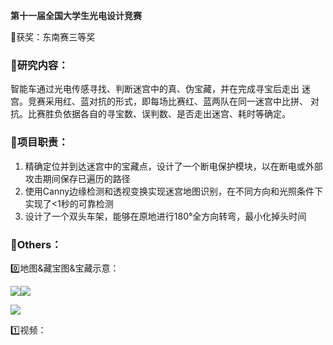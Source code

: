 **<font style="color:rgb(38, 38, 38);">第十一届全国大学生光电设计竞赛</font>**

🏅获奖：东南赛三等奖

### 🚩研究内容：
智能车通过光电传感寻找、判断迷宫中的真、伪宝藏，并在完成寻宝后走出 迷宫。竞赛采用红、蓝对抗的形式，即每场比赛红、蓝两队在同一迷宫中比拼、 对抗。比赛胜负依据各自的寻宝数、误判数、是否走出迷宫、耗时等确定。  

### 🌟项目职责：
1. 精确定位并到达迷宫中的宝藏点，设计了一个断电保护模块，以在断电或外部攻击期间保存已遍历的路径
2. 使用Canny边缘检测和透视变换实现迷宫地图识别，在不同方向和光照条件下实现了<1秒的可靠检测
3. 设计了一个双头车架，能够在原地进行180°全方向转弯，最小化掉头时间

### 💫Others：
0️⃣地图&藏宝图&宝藏示意：

![](https://cdn.nlark.com/yuque/0/2025/png/50405538/1759411862193-048fa628-d02d-4aba-afb6-c0706c888092.png)![](https://cdn.nlark.com/yuque/0/2025/png/50405538/1759411926587-6fd71235-64ad-4c2e-94dd-e35647678c1c.png)

![](https://cdn.nlark.com/yuque/0/2025/png/50405538/1759411902318-25dadf68-7b69-4370-96e8-60a241a43b92.png)

1️⃣视频：



